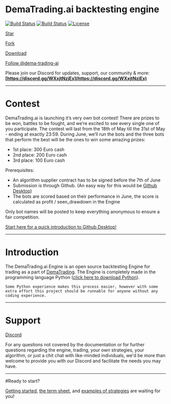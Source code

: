# DemaTrading.ai backtesting engine

[![Build Status](https://img.shields.io/github/forks/dema-trading-ai/engine.svg)](https://github.com/dema-trading-ai/engine)
[![Build Status](https://img.shields.io/github/stars/dema-trading-ai/engine.svg)](https://github.com/dema-trading-ai/engine)
[![License](https://img.shields.io/github/license/dema-trading-ai/engine.svg)](https://github.com/dema-trading-ai/engine)

<!-- Place this tag where you want the button to render. -->
<a class="github-button" href="https://github.com/dema-trading-ai/engine" data-icon="octicon-star" data-size="large" aria-label="Star dema-trading-ai/engine on GitHub">Star</a>
<!-- Place this tag where you want the button to render. -->
<a class="github-button" href="https://github.com/dema-trading-ai/engine/fork" data-icon="octicon-repo-forked" data-size="large" aria-label="Fork dema-trading-ai/engine on GitHub">Fork</a>
<!-- Place this tag where you want the button to render. -->
<a class="github-button" href="https://github.com/dema-trading-ai/engine/archive/main.zip" data-icon="octicon-cloud-download" data-size="large" aria-label="Clone dema-trading-ai/engine on GitHub">Download</a>

<!-- Place this tag where you want the button to render. -->
<a class="github-button" href="https://github.com/dema-trading-ai" data-size="large" aria-label="Follow @dema-trading-ai on GitHub">Follow @dema-trading-ai</a>

Please join our Discord for updates, support, our community & more:
**[https://discord.gg/WXxjtNzjEx](https://discord.gg/WXxjtNzjEx)**

***

# Contest

DemaTrading.ai is launching it’s very own bot contest! There are prizes to be won, battles to be fought, and we’re excited to see every single one of you participate. The contest will last from the 18th of May till the 31st of May - ending at exactly 23:59. During June, we’ll run the bots and the three bots that perform the best will be the ones to win some amazing prizes:

- 1st place: 300 Euro cash
- 2nd place: 200 Euro cash
- 3rd place: 100 Euro cash

Prerequisites:

- An algorithm supplier contract has to be signed before the 7th of June
- Submission is through Github. (An easy way for this would be [Github Desktop](https://desktop.github.com_))
- The bots are scored based on their performance in June, the score is calculated as profit / seen_drawdown in the Engine

Only bot names will be posted to keep everything anonymous to ensure a fair competition.

[Start here for a quick introduction to Github Desktop!]((https://docs.dematrading.ai/getting_started/installation/github_desktop/))

***

# Introduction

The DemaTrading.ai Engine is an open source backtesting Engine for trading as a part of [DemaTrading](https://DemaTrading.ai). The Engine is completely made in the programming language Python ([click here to download Python](https://www.python.org/downloads/)).

`Some Python experience makes this process easier, however with some extra effort this project should be runnable for anyone without any coding experience.`

***

# Support
[Discord](https://discord.gg/WXxjtNzjEx)

For any questions not covered by the documentation or for further questions regarding the engine, trading, your own strategies, your algorithm, or just a chit chat with like-minded individuals, we'd be more than welcome to provide you with our Discord and facilitate the needs you may have.
***

#Ready to start?

[Getting started](https://docs.dematrading.ai/getting_started/installation/installation/), [the term sheet](https://docs.dematrading.ai/getting_started/trading101/termsheet/), and [examples of strategies](https://docs.dematrading.ai/getting_started/strategies/strategyexamples/) are waiting for you!
